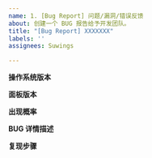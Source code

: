 ```yaml
---
name: 1. [Bug Report] 问题/漏洞/错误反馈
about: 创建一个 BUG 报告给予开发团队。
title: "[Bug Report] XXXXXXX"
labels: ''
assignees: Suwings

---
```


**操作系统版本**

**面板版本**


**出现概率**


**BUG 详情描述**


**复现步骤**
